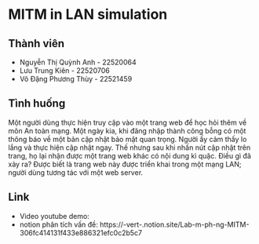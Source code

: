 # MITM in LAN simulation
## Thành viên
- Nguyễn Thị Quỳnh Anh - 22520064
- Lưu Trung Kiên - 22520706
- Võ Đặng Phương Thùy - 22521459
## Tình huống
Một người dùng thực hiện truy cập vào một trang web để học hỏi thêm về môn An toàn mạng. Một ngày kia, khi đăng nhập thành công bỗng có một thông báo về một bản cập nhật bảo mật quan trọng. Người ấy cảm thấy lo lắng và thực hiện cập nhật ngay. Thế nhưng sau khi nhấn nút cập nhật trên trang, họ lại nhận được một trang web khác có nội dung kì quặc. Điều gì đã xảy ra? Được biết là trang web này được triển khai trong một mạng LAN; người dùng tương tác với một web server.
## Link
- Video youtube demo:
- notion phân tích vấn đề: https://-vert-.notion.site/Lab-m-ph-ng-MITM-306fc414131f433e886321efc0c2b5c7
